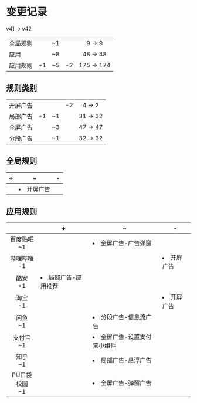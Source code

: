 # 变更记录

v41 -> v42

||||||
|-|:-:|:-:|:-:|:-:|
|全局规则||~1||9 -> 9|
|应用||~8||48 -> 48|
|应用规则|+1|~5|-2|175 -> 174|

## 规则类别

||||||
|-|:-:|:-:|:-:|:-:|
|开屏广告|||-2|4 -> 2|
|局部广告|+1|~1||31 -> 32|
|全屏广告||~3||47 -> 47|
|分段广告||~1||32 -> 32|

## 全局规则

|+|~|-|
|-|-|-|
||<li>开屏广告||

## 应用规则

||+|~|-|
|:-:|-|-|-|
|百度贴吧<br>~1||<li>全屏广告-广告弹窗||
|哔哩哔哩<br>-1|||<li>开屏广告|
|酷安<br>+1|<li>局部广告-应用推荐|||
|淘宝<br>-1|||<li>开屏广告|
|闲鱼<br>~1||<li>分段广告-信息流广告||
|支付宝<br>~1||<li>全屏广告-设置支付宝小组件||
|知乎<br>~1||<li>局部广告-悬浮广告||
|PU口袋校园<br>~1||<li>全屏广告-弹窗广告||
